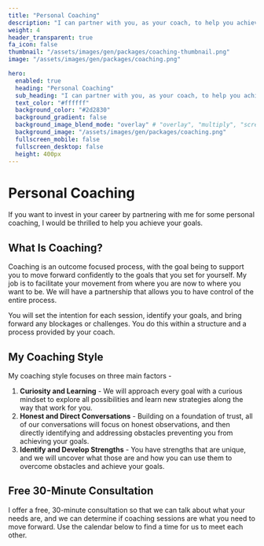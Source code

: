 ```yaml
---
title: "Personal Coaching"
description: "I can partner with you, as your coach, to help you achieve your personal goals."
weight: 4
header_transparent: true
fa_icon: false
thumbnail: "/assets/images/gen/packages/coaching-thumbnail.png"
image: "/assets/images/gen/packages/coaching.png"

hero:
  enabled: true
  heading: "Personal Coaching"
  sub_heading: "I can partner with you, as your coach, to help you achieve your personal goals."
  text_color: "#ffffff"
  background_color: "#2d2830"
  background_gradient: false
  background_image_blend_mode: "overlay" # "overlay", "multiply", "screen"
  background_image: "/assets/images/gen/packages/coaching.png"
  fullscreen_mobile: false
  fullscreen_desktop: false
  height: 400px
---
```


# Personal Coaching

If you want to invest in your career by partnering with me for some personal coaching, I would be thrilled to help you achieve your goals.

## What Is Coaching?

Coaching is an outcome focused process, with the goal being to support you to move forward confidently to the goals that you set for yourself.  My job is to facilitate your movement from where you are now to where you want to be. We will have a partnership that allows you to have control of the entire process.

You will set the intention for each session, identify your goals, and bring forward any blockages or challenges. You do this within a structure and a process provided by your coach.

## My Coaching Style

My coaching style focuses on three main factors -

1. **Curiosity and Learning** - We will approach every goal with a curious mindset to explore all possibilities and learn new strategies along the way that work for you.
2. **Honest and Direct Conversations** - Building on a foundation of trust, all of our conversations will focus on honest observations, and then directly identifying and addressing obstacles preventing you from achieving your goals.
3. **Identify and Develop Strengths** - You have strengths that are unique, and we will uncover what those are and how you can use them to overcome obstacles and achieve your goals.

## Free 30-Minute Consultation

I offer a free, 30-minute consultation so that we can talk about what your needs are, and we can determine if coaching sessions are what you need to move forward. Use the calendar below to find a time for us to meet each other.

<!-- Calendly inline widget begin -->
<div class="calendly-inline-widget" data-url="https://calendly.com/stevebrownlee/consultation?hide_event_type_details=1&hide_gdpr_banner=1" style="min-width:320px;height:700px;"></div>
<script type="text/javascript" src="https://assets.calendly.com/assets/external/widget.js" async></script>
<!-- Calendly inline widget end -->